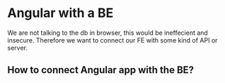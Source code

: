 # Angular with a BE
We are not talking to the db in browser, this would be ineffecient and insecure.
Therefore we want to connect our FE with some kind of API or server.
## How to connect Angular app with the BE?

